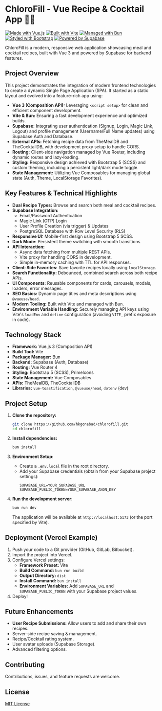 # ChloroFill - Vue Recipe & Cocktail App 🍴🍹

[![Made with Vue.js](https://img.shields.io/badge/Made_with-Vue.js-4FC08D?style=flat-square&logo=vue.js&logoColor=white)](https://vuejs.org/)
[![Built with Vite](https://img.shields.io/badge/Built_with-Vite-646CFF?style=flat-square&logo=vite&logoColor=white)](https://vitejs.dev/)
[![Managed with Bun](https://img.shields.io/badge/Managed_with-Bun-FBF0DF?style=flat-square&logo=bun&logoColor=black)](https://bun.sh/)
[![Styled with Bootstrap](https://img.shields.io/badge/Styled_with-Bootstrap-7952B3?style=flat-square&logo=bootstrap&logoColor=white)](https://getbootstrap.com/)
[![Powered by Supabase](https://img.shields.io/badge/Powered_by-Supabase-3ECF8E?style=flat-square&logo=supabase&logoColor=white)](https://supabase.com/)

ChloroFill is a modern, responsive web application showcasing meal and cocktail recipes, built with Vue 3 and powered by Supabase for backend features.

## Project Overview

This project demonstrates the integration of modern frontend technologies to create a dynamic Single Page Application (SPA). It started as a static layout and evolved into a feature-rich app using:

*   **Vue 3 (Composition API):** Leveraging `<script setup>` for clean and efficient component development.
*   **Vite & Bun:** Ensuring a fast development experience and optimized builds.
*   **Supabase:** Integrating user authentication (Signup, Login, Magic Link, Logout) and profile management (Username/Full Name updates) using Supabase Auth and Database.
*   **External APIs:** Fetching recipe data from TheMealDB and TheCocktailDB, with development proxy setup to handle CORS.
*   **Routing:** Client-side navigation managed by Vue Router, including dynamic routes and lazy-loading.
*   **Styling:** Responsive design achieved with Bootstrap 5 (SCSS) and custom theming, including a persistent light/dark mode toggle.
*   **State Management:** Utilizing Vue Composables for managing global state (Auth, Theme, LocalStorage Favorites).

## Key Features & Technical Highlights

*   **Dual Recipe Types:** Browse and search both meal and cocktail recipes.
*   **Supabase Integration:**
    *   Email/Password Authentication
    *   Magic Link (OTP) Login
    *   User Profile Creation (via trigger) & Updates
    *   PostgreSQL Database with Row Level Security (RLS)
*   **Responsive UI:** Mobile-first design using Bootstrap 5 SCSS.
*   **Dark Mode:** Persistent theme switching with smooth transitions.
*   **API Interaction:** 
    *   Async data fetching from multiple REST APIs.
    *   Vite proxy for handling CORS in development.
    *   Simple in-memory caching with TTL for API responses.
*   **Client-Side Favorites:** Save favorite recipes locally using `localStorage`.
*   **Search Functionality:** Debounced, combined search across both recipe APIs.
*   **UI Components:** Reusable components for cards, carousels, modals, loaders, error messages.
*   **SEO Basics:** Dynamic page titles and meta descriptions using `@vueuse/head`.
*   **Modern Tooling:** Built with Vite and managed with Bun.
*   **Environment Variable Handling:** Securely managing API keys using Vite's `loadEnv` and `define` configuration (avoiding `VITE_` prefix exposure in code).

## Technology Stack

*   **Framework:** Vue.js 3 (Composition API)
*   **Build Tool:** Vite
*   **Package Manager:** Bun
*   **Backend:** Supabase (Auth, Database)
*   **Routing:** Vue Router 4
*   **Styling:** Bootstrap 5 (SCSS), PrimeIcons
*   **State Management:** Vue Composables
*   **APIs:** TheMealDB, TheCocktailDB
*   **Libraries:** `vue-toastification`, `@vueuse/head`, `dotenv` (dev)

## Project Setup

1.  **Clone the repository:**
    ```bash
    git clone https://github.com/hkgonebad/chlorofill.git
    cd chlorofill
    ```

2.  **Install dependencies:**
    ```bash
    bun install
    ```

3.  **Environment Setup:**
    *   Create a `.env.local` file in the root directory.
    *   Add your Supabase credentials (obtain from your Supabase project settings):
        ```dotenv
        SUPABASE_URL=YOUR_SUPABASE_URL
        SUPABASE_PUBLIC_TOKEN=YOUR_SUPABASE_ANON_KEY
        ```

4.  **Run the development server:**
    ```bash
    bun run dev
    ```
    The application will be available at `http://localhost:5173` (or the port specified by Vite).

## Deployment (Vercel Example)

1.  Push your code to a Git provider (GitHub, GitLab, Bitbucket).
2.  Import the project into Vercel.
3.  Configure Vercel settings:
    *   **Framework Preset:** Vite
    *   **Build Command:** `bun run build`
    *   **Output Directory:** `dist`
    *   **Install Command:** `bun install`
    *   **Environment Variables:** Add `SUPABASE_URL` and `SUPABASE_PUBLIC_TOKEN` with your Supabase project values.
4.  Deploy!

## Future Enhancements

*   **User Recipe Submissions:** Allow users to add and share their own recipes.
*   Server-side recipe saving & management.
*   Recipe/Cocktail rating system.
*   User avatar uploads (Supabase Storage).
*   Advanced filtering options.

## Contributing

Contributions, issues, and feature requests are welcome.

## License

[MIT License](LICENSE) <!-- Make sure you have a LICENSE file -->
